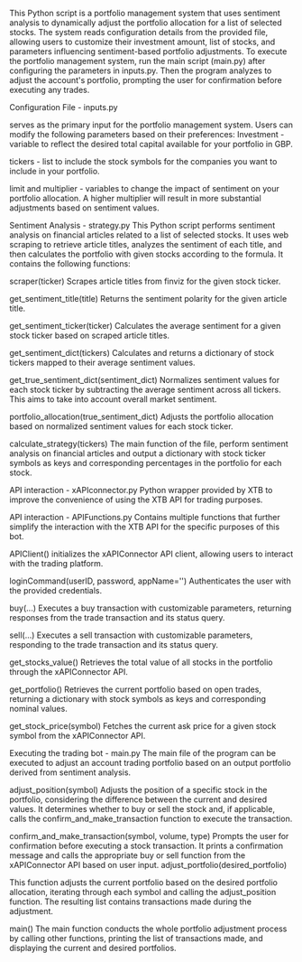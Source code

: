 This Python script is a portfolio management system that uses sentiment analysis to dynamically adjust the portfolio allocation for a list of selected stocks. The system reads configuration details from the provided file, allowing users to customize their investment amount, list of stocks, and parameters influencing sentiment-based portfolio adjustments. To execute the portfolio management system, run the main script (main.py) after configuring the parameters in inputs.py. Then the program analyzes to adjust the account's portfolio, prompting the user for confirmation before executing any trades.

Configuration File - inputs.py

serves as the primary input for the portfolio management system. Users can modify the following parameters based on their preferences:
Investment - variable to reflect the desired total capital available for your portfolio in GBP.

tickers - list to include the stock symbols for the companies you want to include in your portfolio.

limit and multiplier - variables to change the impact of sentiment on your portfolio allocation. A higher multiplier will result in more substantial adjustments based on sentiment values.

Sentiment Analysis - strategy.py
This Python script performs sentiment analysis on financial articles related to a list of selected stocks. It uses web scraping to retrieve article titles, analyzes the sentiment of each title, and then calculates the portfolio with given stocks according to the formula. It contains the following functions:

scraper(ticker)
Scrapes article titles from finviz for the given stock ticker.

get_sentiment_title(title)
Returns the sentiment polarity for the given article title.

get_sentiment_ticker(ticker)
Calculates the average sentiment for a given stock ticker based on scraped article titles.

get_sentiment_dict(tickers)
Calculates and returns a dictionary of stock tickers mapped to their average sentiment values.

get_true_sentiment_dict(sentiment_dict)
Normalizes sentiment values for each stock ticker by subtracting the average sentiment across all tickers. This aims to take into account overall market sentiment.

portfolio_allocation(true_sentiment_dict)
Adjusts the portfolio allocation based on normalized sentiment values for each stock ticker.

calculate_strategy(tickers)
The main function of the file, perform sentiment analysis on financial articles and output a dictionary with stock ticker symbols as keys and corresponding percentages in the portfolio for each stock.

API interaction - xAPIconnector.py
Python wrapper provided by XTB to improve the convenience of using the XTB API for trading purposes.

API interaction - APIFunctions.py
Contains multiple functions that further simplify the interaction with the XTB API for the specific purposes of this bot.

APIClient() initializes the xAPIConnector API client, allowing users to interact with the trading platform.

loginCommand(userID, password, appName='') 
Authenticates the user with the provided credentials.

buy(...)
Executes a buy transaction with customizable parameters, returning responses from the trade transaction and its status query.

sell(...) 
Executes a sell transaction with customizable parameters, responding to the trade transaction and its status query.

get_stocks_value() 
Retrieves the total value of all stocks in the portfolio through the xAPIConnector API.

get_portfolio() 
Retrieves the current portfolio based on open trades, returning a dictionary with stock symbols as keys and corresponding nominal values.

get_stock_price(symbol) 
Fetches the current ask price for a given stock symbol from the xAPIConnector API.


Executing the trading bot - main.py 
The main file of the program can be executed to adjust an account trading portfolio based on an output portfolio derived from sentiment analysis.

adjust_position(symbol)
Adjusts the position of a specific stock in the portfolio, considering the difference between the current and desired values. It determines whether to buy or sell the stock and, if applicable, calls the confirm_and_make_transaction function to execute the transaction.

confirm_and_make_transaction(symbol, volume, type)
Prompts the user for confirmation before executing a stock transaction. It prints a confirmation message and calls the appropriate buy or sell function from the xAPIConnector API based on user input.
adjust_portfolio(desired_portfolio)

This function adjusts the current portfolio based on the desired portfolio allocation, iterating through each symbol and calling the adjust_position function. The resulting list contains transactions made during the adjustment.

main()
The main function conducts the whole portfolio adjustment process by calling other functions, printing the list of transactions made, and displaying the current and desired portfolios.





